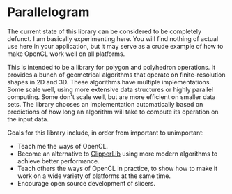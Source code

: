 
[license]: # (Library for performing massively parallel computations on polygons.)
[license]: # (Copyright C 2018 Ghostkeeper)
[license]: # (This library is free software: you can redistribute it and/or modify it under the terms of the GNU Affero General Public License as published by the Free Software Foundation, either version 3 of the License, or, at your option, any later version.)
[license]: # (This library is distributed in the hope that it will be useful, but WITHOUT ANY WARRANTY; without even the implied warranty of MERCHANTABILITY or FITNESS FOR A PARTICULAR PURPOSE. See the GNU Affero General Public License for details.)
[license]: # (You should have received a copy of the GNU Affero General Public License along with this library. If not, see <https://gnu.org/licenses/>.)

Parallelogram
=============
The current state of this library can be considered to be completely defunct. I am basically experimenting here. You will find nothing of actual use here in your application, but it may serve as a crude example of how to make OpenCL work well on all platforms.

This is intended to be a library for polygon and polyhedron operations. It provides a bunch of geometrical algorithms that operate on finite-resolution shapes in 2D and 3D. These algorithms have multiple implementations. Some scale well, using more extensive data structures or highly parallel computing. Some don't scale well, but are more efficient on smaller data sets. The library chooses an implementation automatically based on predictions of how long an algorithm will take to compute its operation on the input data.

Goals for this library include, in order from important to unimportant:
- Teach me the ways of OpenCL.
- Become an alternative to [ClipperLib](http://www.angusj.com/delphi/clipper/documentation/Docs/Units/ClipperLib/_Body.htm) using more modern algorithms to achieve better performance.
- Teach others the ways of OpenCL in practice, to show how to make it work on a wide variety of platforms at the same time.
- Encourage open source development of slicers.
